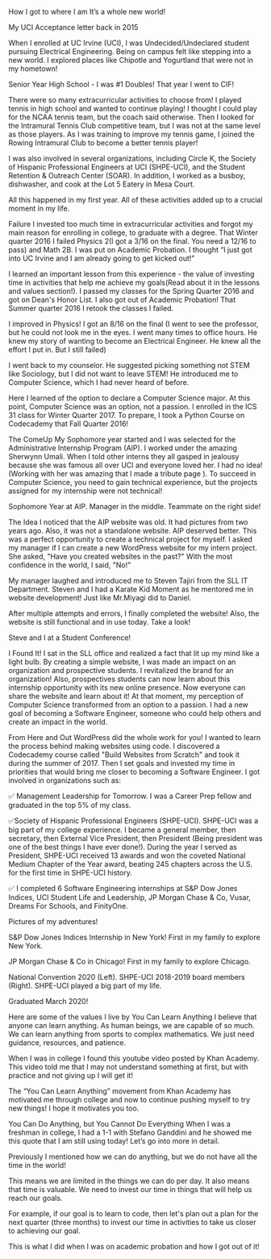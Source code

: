 How I got to where I am
It’s a whole new world!

My UCI Acceptance letter back in 2015

When I enrolled at UC Irvine (UCI), I was Undecided/Undeclared student pursuing Electrical Engineering. Being on campus felt like stepping into a new world. I explored places like Chipotle and Yogurtland that were not in my hometown!


Senior Year High School - I was #1 Doubles! That year I went to CIF!

There were so many extracurricular activities to choose from! I played tennis in high school and wanted to continue playing! I thought I could play for the NCAA tennis team, but the coach said otherwise. Then I looked for the Intramural Tennis Club competitive team, but I was not at the same level as those players. As I was training to improve my tennis game, I joined the Rowing Intramural Club to become a better tennis player!

I was also involved in several organizations, including Circle K, the Society of Hispanic Professional Engineers at UCI (SHPE-UCI), and the Student Retention & Outreach Center (SOAR). In addition, I worked as a busboy, dishwasher, and cook at the Lot 5 Eatery in Mesa Court.

All this happened in my first year. All of these activities added up to a crucial moment in my life.

Failure
I invested too much time in extracurricular activities and forgot my main reason for enrolling in college, to graduate with a degree. That Winter quarter 2016 I failed Physics 2(I got a 3/16 on the final. You need a 12/16 to pass) and Math 2B. I was put on Academic Probation. I thought “I just got into UC Irvine and I am already going to get kicked out!”

I learned an important lesson from this experience - the value of investing time in activities that help me achieve my goals(Read about it in the lessons and values section!). I passed my classes for the Spring Quarter 2016 and got on Dean's Honor List. I also got out of Academic Probation! That Summer quarter 2016 I retook the classes I failed.

I improved in Physics! I got an 8/16 on the final (I went to see the professor, but he could not look me in the eyes. I went many times to office hours. He knew my story of wanting to become an Electrical Engineer. He knew all the effort I put in. But I still failed)

I went back to my counselor. He suggested picking something not STEM like Sociology, but I did not want to leave STEM! He introduced me to Computer Science, which I had never heard of before.

Here I learned of the option to declare a Computer Science major. At this point, Computer Science was an option, not a passion. I enrolled in the ICS 31 class for Winter Quarter 2017. To prepare, I took a Python Course on Codecademy that Fall Quarter 2016!

The ComeUp
My Sophomore year started and I was selected for the Administrative Internship Program (AIP). I worked under the amazing Sherwynn Umali. When I told other interns they all gasped in jealousy because she was famous all over UCI and everyone loved her. I had no idea! (Working with her was amazing that I made a tribute page ). To succeed in Computer Science, you need to gain technical experience, but the projects assigned for my internship were not technical!


Sophomore Year at AIP. Manager in the middle. Teammate on the right side!

The Idea
I noticed that the AIP website was old. It had pictures from two years ago. Also, it was not a standalone website. AIP deserved better. This was a perfect opportunity to create a technical project for myself. I asked my manager if I can create a new WordPress website for my intern project. She asked, "Have you created websites in the past?" With the most confidence in the world, I said, "No!"

My manager laughed and introduced me to Steven Tajiri from the SLL IT Department. Steven and I had a Karate Kid Moment as he mentored me in website development! Just like Mr.Miyagi did to Daniel.

After multiple attempts and errors, I finally completed the website! Also, the website is still functional and in use today. Take a look!


Steve and I at a Student Conference!

I Found It!
I sat in the SLL office and realized a fact that lit up my mind like a light bulb. By creating a simple website, I was made an impact on an organization and prospective students. I revitalized the brand for an organization! Also, prospectives students can now learn about this internship opportunity with its new online presence. Now everyone can share the website and learn about it! At that moment, my perception of Computer Science transformed from an option to a passion. I had a new goal of becoming a Software Engineer, someone who could help others and create an impact in the world.

From Here and Out
WordPress did the whole work for you! I wanted to learn the process behind making websites using code. I discovered a Codecademy course called "Build Websites from Scratch" and took it during the summer of 2017. Then I set goals and invested my time in priorities that would bring me closer to becoming a Software Engineer. I got involved in organizations such as:

✅ Management Leadership for Tomorrow. I was a Career Prep fellow and graduated in the top 5% of my class.

✅Society of Hispanic Professional Engineers (SHPE-UCI). SHPE-UCI was a big part of my college experience. I became a general member, then secretary, then External Vice President, then President (Being president was one of the best things I have ever done!). During the year I served as President, SHPE-UCI received 13 awards and won the coveted National Medium Chapter of the Year award, beating 245 chapters across the U.S. for the first time in SHPE-UCI history.

✅ I completed 6 Software Engineering internships at S&P Dow Jones Indices, UCI Student Life and Leadership, JP Morgan Chase & Co, Vusar, Dreams For Schools, and FinityOne.

Pictures of my adventures!


S&P Dow Jones Indices Internship in New York! First in my family to explore New York.


JP Morgan Chase & Co in Chicago! First in my family to explore Chicago.


National Convention 2020 (Left). SHPE-UCI 2018-2019 board members (Right). SHPE-UCI played a big part of my life.


Graduated March 2020!

Here are some of the values I live by
You Can Learn Anything
I believe that anyone can learn anything. As human beings, we are capable of so much. We can learn anything from sports to complex mathematics. We just need guidance, resources, and patience.

When I was in college I found this youtube video posted by Khan Academy. This video told me that I may not understand something at first, but with practice and not giving up I will get it!

The “You Can Learn Anything” movement from Khan Academy has motivated me through college and now to continue pushing myself to try new things! I hope it motivates you too.

You Can Do Anything, but You Cannot Do Everything
When I was a freshman in college, I had a 1-1 with Stefano Ganddini and he showed me this quote that I am still using today! Let’s go into more in detail.

Previously I mentioned how we can do anything, but we do not have all the time in the world!

This means we are limited in the things we can do per day. It also means that time is valuable. We need to invest our time in things that will help us reach our goals.

For example, if our goal is to learn to code, then let's plan out a plan for the next quarter (three months) to invest our time in activities to take us closer to achieving our goal.

This is what I did when I was on academic probation and how I got out of it!
